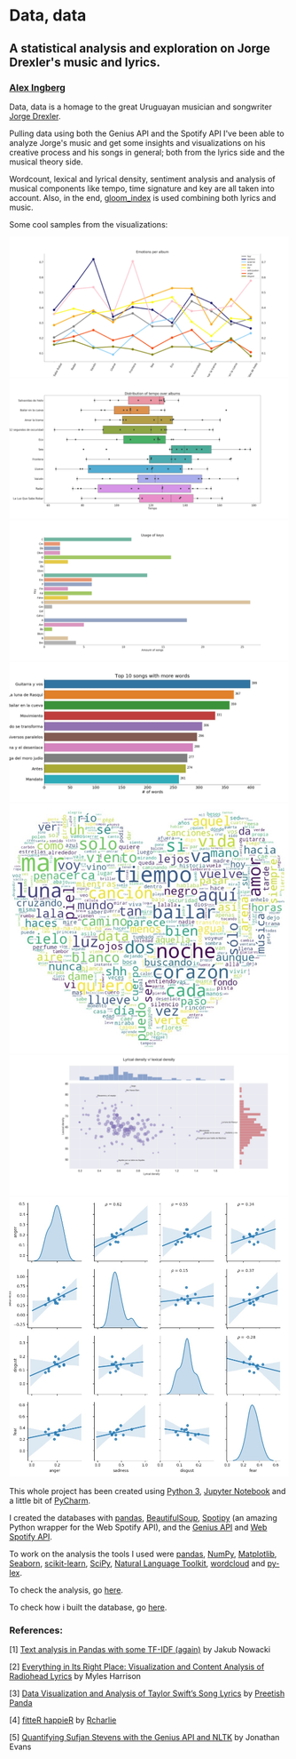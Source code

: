 # Data, data
## A statistical analysis and exploration on Jorge Drexler's music and lyrics.

### [Alex Ingberg](https://www.linkedin.com/in/alexingberg/)

Data, data is a homage to the great Uruguayan musician and songwriter [Jorge Drexler](https://www.youtube.com/watch?v=aU9gzRy2dQc).


Pulling data using both the Genius API and the Spotify API I've been able to analyze Jorge's music and get some insights and visualizations on his creative process and his songs in general; both from the lyrics side and the musical theory side.

Wordcount, lexical and lyrical density, sentiment analysis and analysis of musical components like tempo, time signature and key are all taken into account. Also, in the end, [gloom_index](https://www.rcharlie.com/post/fitter-happier/) is used combining both lyrics and music.

Some cool samples from the visualizations:

![NRC emotions through the years](img/emotions_through_time.jpg?raw=true "NRC emotions through the years")
![Tempo by albums](img/tempo_by_albums.jpg?raw=true "Tempo by albums")
![Usage of keys](img/keys.jpg?raw=true "Usage of keys")
![Top 10 songs with more words](img/top_songs_more_words.jpg?raw=true "Top 10 songs with more words")
![Wordcloud](img/wordcloud.jpg?raw=true "Wordcloud")
![Lyrical density vs lexical density](img/lyrical_density_v_lexical_density.jpg?raw=true "Lyrical density vs lexical density")
![Correlation in negative NRC emotions](img/correlation_in_emotions.jpg?raw=true "Correlation in negative NRC emotions")

This whole project has been created using [Python 3](https://www.python.org/downloads/), [Jupyter Notebook](http://jupyter.org/) and a little bit of [PyCharm](https://www.jetbrains.com/pycharm/).

I created the databases with [pandas](https://pandas.pydata.org/), [BeautifulSoup](https://www.crummy.com/software/BeautifulSoup/bs4/doc/), [Spotipy](https://spotipy.readthedocs.io/en/latest/) (an amazing Python wrapper for the Web Spotify API), and the [Genius API](https://genius.com/developers) and [Web Spotify API](https://developer.spotify.com/documentation/web-api/).

To work on the analysis the tools I used were [pandas](https://pandas.pydata.org/), [NumPy](http://www.numpy.org/), [Matplotlib](https://matplotlib.org/), [Seaborn](https://seaborn.pydata.org/), [scikit-learn](http://scikit-learn.org/), [SciPy](https://www.scipy.org/), [Natural Language Toolkit](https://www.nltk.org/), [wordcloud](https://github.com/amueller/word_cloud) and [py-lex](https://github.com/dropofwill/py-lex). 


To check the analysis, go [here](drexler_data_exploration.ipynb).

To check how i built the database, go [here](drexler_dataset_builder.ipynb).



### References:

[1] [Text analysis in Pandas with some TF-IDF (again)](http://sigdelta.com/blog/text-analysis-in-pandas/) by Jakub Nowacki

[2] [ Everything in Its Right Place: Visualization and Content Analysis of Radiohead Lyrics](http://www.everydayanalytics.ca/2013/06/radiohead-lyrics-data-visualization-and-content-analysis.html) by Myles Harrison

[3] [Data Visualization and Analysis of Taylor Swift’s Song Lyrics](https://www.promptcloud.com/blog/data-visualization-text-mining-taylor-swift-song-lyrics) by [Preetish Panda](https://www.promptcloud.com/author/preetish-panda/)

[4] [fitteR happieR](https://www.rcharlie.com/post/fitter-happier/) by [Rcharlie](https://www.rcharlie.com/post/fitter-happier/)

[5] [Quantifying Sufjan Stevens with the Genius API and NLTK](http://www.jw.pe/blog/post/quantifying-sufjan-stevens-with-the-genius-api-and-nltk/) by Jonathan Evans
